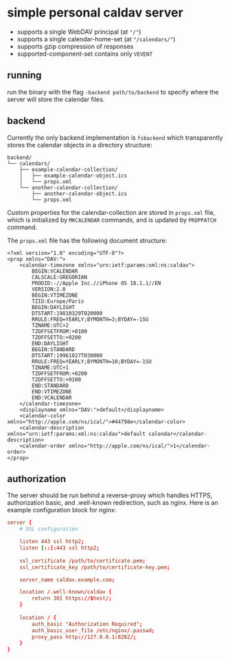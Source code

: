 # simple personal caldav server

- supports a single WebDAV principal (at `"/"`)
- supports a single calendar-home-set (at `"/calendars/"`)
- supports gzip compression of responses
- supported-component-set contains only `VEVENT`

## running

run the binary with the flag `-backend path/to/backend` to specify where the server will store the calendar files.

## backend

Currently the only backend implementation is `fsbackend` which transparently stores the calendar objects in a directory structure:

```
backend/
└── calendars/
    ├── example-calendar-collection/
    │   ├── example-calendar-object.ics
    │   └── props.xml
    └── another-calendar-collection/
        ├── another-calendar-object.ics
        └── props.xml
```

Custom properties for the calendar-collection are stored in `props.xml` file, which is initialized by `MKCALENDAR` commands, and is updated by `PROPPATCH` command.

The `props.xml` file has the following document structure:

```text/xml
<?xml version="1.0" encoding="UTF-8"?>
<prop xmlns="DAV:">
    <calendar-timezone xmlns="urn:ietf:params:xml:ns:caldav">
        BEGIN:VCALENDAR
        CALSCALE:GREGORIAN
        PRODID:-//Apple Inc.//iPhone OS 18.1.1//EN
        VERSION:2.0
        BEGIN:VTIMEZONE
        TZID:Europe/Paris
        BEGIN:DAYLIGHT
        DTSTART:19810329T020000
        RRULE:FREQ=YEARLY;BYMONTH=3;BYDAY=-1SU
        TZNAME:UTC+2
        TZOFFSETFROM:+0100
        TZOFFSETTO:+0200
        END:DAYLIGHT
        BEGIN:STANDARD
        DTSTART:19961027T030000
        RRULE:FREQ=YEARLY;BYMONTH=10;BYDAY=-1SU
        TZNAME:UTC+1
        TZOFFSETFROM:+0200
        TZOFFSETTO:+0100
        END:STANDARD
        END:VTIMEZONE
        END:VCALENDAR
    </calendar-timezone>
    <displayname xmlns="DAV:">default</displayname>
    <calendar-color xmlns="http://apple.com/ns/ical/">#44798e</calendar-color>
    <calendar-description xmlns="urn:ietf:params:xml:ns:caldav">default calendar</calendar-description>
    <calendar-order xmlns="http://apple.com/ns/ical/">1</calendar-order>
</prop>
```

## authorization

The server should be run behind a reverse-proxy which handles HTTPS, authorization basic, and .well-known redirection, such as nginx. Here is an example configuration block for nginx:

```conf
server {
	# SSL configuration

	listen 443 ssl http2;
	listen [::]:443 ssl http2;
	
	ssl_certificate /path/to/certificate.pem;
	ssl_certificate_key /path/to/certificate-key.pem;

	server_name caldav.example.com;

	location /.well-known/caldav {
		return 301 https://$host/;
	}
	
	location / {
		auth_basic "Authorization Required";
		auth_basic_user_file /etc/nginx/.passwd;
		proxy_pass http://127.0.0.1:8282/;
	}
}
```
